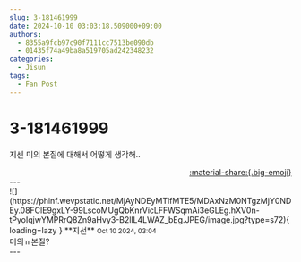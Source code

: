 ```yaml
---
slug: 3-181461999
date: 2024-10-10 03:03:18.509000+09:00
authors:
  - 8355a9fcb97c90f7111cc7513be090db
  - 01435f74a49ba8a519705ad242348232
categories:
  - Jisun
tags:
  - Fan Post
---
```


# 3-181461999

<div class="post-container" markdown="1">
<div class="content-container md-sidebar__scrollwrap" markdown="1">

지센 미의 본질에 대해서 어떻게 생각해..

</div>
</div>

<div style="text-align: right;" markdown="1">
<a href="https://weverse.io/fromis9/fanpost/3-181461999" style="text-align: right;">:material-share:{.big-emoji}</a>
</div>
---

<div class="comments-container md-sidebar__scrollwrap" markdown="1">
<div class="comment" markdown="1">
<div class='id-container' markdown="1">
![](https://phinf.wevpstatic.net/MjAyNDEyMTlfMTE5/MDAxNzM0NTgzMjY0NDEy.08FClE9gxLY-99LscoMUgQbKnrVicLFFWSqmAi3eGLEg.hXV0n-tPyoIqjwYMPRrQ8Zn9aHvy3-B2llL4LWAZ_bEg.JPEG/image.jpg?type=s72){ loading=lazy }
**<span class="artist">지선</span>** <small>Oct 10 2024, 03:04</small><br>
</div>
<div class='comment-body' markdown="1">
미의ㅠ본질?
</div>
</div>
</div>
---
